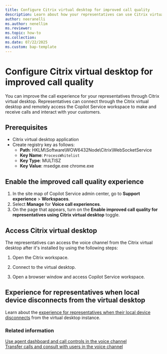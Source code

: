 ```yaml
---
title: Configure Citrix virtual desktop for improved call quality
description: Learn about how your representatives can use Citrix virtual desktop for a better call quality experience and access the voice capabilities in Dynamics 365 Contact Center.
author: neeranelli
ms.author: nenellim
ms.reviewer: 
ms.topic: how-to
ms.collection:
ms.date: 07/22/2025
ms.custom: bap-template
---
```


# Configure Citrix virtual desktop for improved call quality

You can improve the call experience for your representatives through Citrix virtual desktop. Representatives can connect through the Citrix virtual desktop and remotely access the Copilot Service workspace to make and receive calls and interact with your customers.

## Prerequisites

- Citrix virtual desktop application 
- Create registry key as follows:
  - **Path**: HKLM\Software\WOW6432Node\Citrix\WebSocketService
  - **Key Name**: `ProcessWhitelist`
  - **Key Type**: MULTISZ 
  - **Key Value**: msedge.exe chrome.exe

## Enable the improved call quality experience

1. In the site map of Copilot Service admin center, go to **Support experience** > **Workspaces**.
1. Select **Manage** for **Voice call experiences**.
1. On the page that appears, turn on the **Enable improved call quality for representatives using Citrix virtual desktop** toggle.

## Access Citrix virtual desktop

The representatives can access the voice channel from the Citrix virtual desktop after it's installed by using the following steps:

1. Open the Citrix workspace.

1. Connect to the virtual desktop.
1. Open a browser window and access Copilot Service workspace.

## Experience for representatives when local device disconnects from the virtual desktop 

Learn about the [experience for representatives when their local device disconnects](../administer/configure-voice-avd.md#rdc-disconnects) from the virtual desktop instance. 

### Related information

[Use agent dashboard and call controls in the voice channel](voice-channel-agent-experience.md)  
[Transfer calls and consult with users in the voice channel](/dynamics365/customer-service/use/voice-channel-transfer-consult)  
